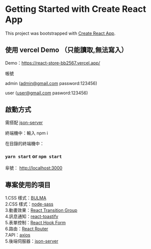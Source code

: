 # Getting Started with Create React App

This project was bootstrapped with [Create React App](https://github.com/facebook/create-react-app).

## 使用 vercel Demo （只能讀取,無法寫入）
Demo：https://react-store-bb2567.vercel.app/

帳號


admin (admin@gmail.com password:123456)

user (user@gmail.com pasword:123456)


## 啟動方式
需搭配 [json-server](https://github.com/bb2567/React-store-API)

終端機中：輸入 npm i

在目錄的終端機中：
### `yarn start` or `npm start`

阜號： [http://localhost:3000](http://localhost:3000)

## 專案使用的項目

1.CSS 樣式：[BULMA](https://bulma.io/)  
2.CSS 樣式：[node-sass](https://www.npmjs.com/package/node-sass)   
3.動畫效果：[React Transition Group](https://reactcommunity.org/react-transition-group/)   
4.訊息通知：[react-toastify ](https://fkhadra.github.io/react-toastify/introduction/)  
5.表單控制：[React Hook Form](https://react-hook-form.com/)  
6.路由：[React Router](https://reactrouter.com/)  
7.API：[axios](https://github.com/axios/axios)  
5.後端伺服器：[json-server](https://github.com/typicode/json-server)  
